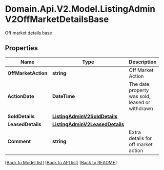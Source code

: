 # Domain.Api.V2.Model.ListingAdminV2OffMarketDetailsBase
Off market details base
## Properties

Name | Type | Description | Notes
------------ | ------------- | ------------- | -------------
**OffMarketAction** | **string** | Off Market Action | 
**ActionDate** | **DateTime** | The date property was sold, leased or withdrawn | 
**SoldDetails** | [**ListingAdminV2SoldDetails**](ListingAdminV2SoldDetails.md) |  | [optional] 
**LeasedDetails** | [**ListingAdminV2LeasedDetails**](ListingAdminV2LeasedDetails.md) |  | [optional] 
**Comment** | **string** | Extra details for off market action | [optional] 

[[Back to Model list]](../README.md#documentation-for-models) [[Back to API list]](../README.md#documentation-for-api-endpoints) [[Back to README]](../README.md)

